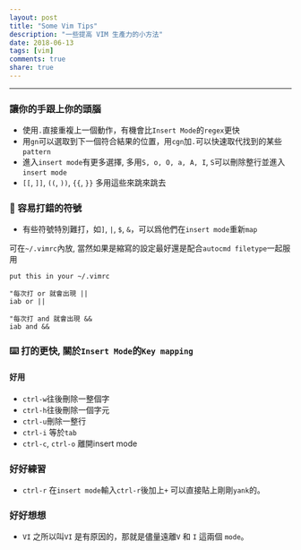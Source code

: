 ```yaml
---
layout: post
title: "Some Vim Tips"
description: "一些提高 VIM 生產力的小方法"
date: 2018-06-13
tags: [vim]
comments: true
share: true
---
```


---


### 讓你的手跟上你的頭腦
* 使用`.`直接重複上一個動作，有機會比`Insert Mode`的`regex`更快
* 用`gn`可以選取到下一個符合結果的位置，用`cgn`加`.`可以快速取代找到的某些`pattern`
* 進入`insert mode`有更多選擇, 多用`S, o, O, a, A, I`, `S`可以刪除整行並進入`insert mode`
* `[[`, `]]`, `((`, `))`, `{{`, `}}` 多用這些來跳來跳去


### 🔣 容易打錯的符號
* 有些符號特別難打，如`]`, `|`, `$`, `&`，可以爲他們在`insert mode`重新`map`

可在`~/.vimrc`內放, 當然如果是縮寫的設定最好還是配合`autocmd filetype`一起服用

```
put this in your ~/.vimrc

"每次打 or 就會出現 ||
iab or ||

"每次打 and 就會出現 &&
iab and &&
```
### ⌨️ 打的更快, 關於`Insert Mode`的`Key mapping`
#### 好用
* `ctrl-w`往後刪除一整個字
* `ctrl-h`往後刪除一個字元
* `ctrl-u`刪除一整行
* `ctrl-i` 等於`tab`
* `ctrl-c`, `ctrl-o` 離開insert mode

### 好好練習
* `ctrl-r` 在`insert mode`輸入`ctrl-r`後加上`+` 可以直接貼上剛剛`yank`的。

### 好好想想
* `VI` 之所以叫`VI` 是有原因的，那就是儘量遠離`V` 和 `I` 這兩個 `mode`。


